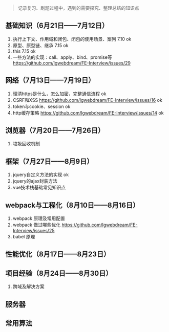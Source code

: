 > 记录复习、刷题过程中，遇到的需要探究、整理总结的知识点

## 基础知识（6月21日——7月12日）
1. 执行上下文、作用域和闭包、闭包的使用场景、案列   7.10    ok
2. 原型、原型链、继承   7.15   ok
3. this   7.15  ok
4. 一些方法的实现：call、apply、bind、promise等     https://github.com/lgwebdream/FE-Interview/issues/29

## 网络（7月13日——7月19日）
1. 理清https是什么，怎么加密，完整通信流程  ok
2. CSRF和XSS   https://github.com/lgwebdream/FE-Interview/issues/16   ok
3. token与cookie、session   ok
4. http缓存策略     https://github.com/lgwebdream/FE-Interview/issues/14  ok

## 浏览器（7月20日——7月26日）
1. 垃圾回收机制

## 框架（7月27日——8月9日）
1. jquery自定义方法的实现   ok
2. jquery的ajax封装方法
3. vue技术栈基础常见知识点

## webpack与工程化（8月10日——8月16日）
1. webpack 原理及常用配置
2. webpack 做过哪些优化     https://github.com/lgwebdream/FE-Interview/issues/25
3. babel 原理

## 性能优化（8月17日——8月23日）


## 项目经验（8月24日——8月30日）
1. 跨域及解决方案


## 服务器


## 常用算法

